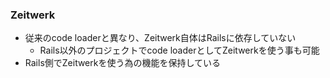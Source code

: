 ### Zeitwerk

* 従来のcode loaderと異なり、Zeitwerk自体はRailsに依存していない
  * Rails以外のプロジェクトでcode loaderとしてZeitwerkを使う事も可能
* Rails側でZeitwerkを使う為の機能を保持している
